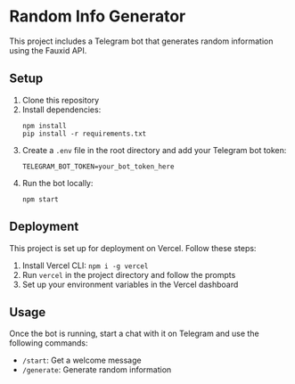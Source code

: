 # Random Info Generator

This project includes a Telegram bot that generates random information using the Fauxid API.

## Setup

1. Clone this repository
2. Install dependencies:
   ```
   npm install
   pip install -r requirements.txt
   ```
3. Create a `.env` file in the root directory and add your Telegram bot token:
   ```
   TELEGRAM_BOT_TOKEN=your_bot_token_here
   ```
4. Run the bot locally:
   ```
   npm start
   ```

## Deployment

This project is set up for deployment on Vercel. Follow these steps:

1. Install Vercel CLI: `npm i -g vercel`
2. Run `vercel` in the project directory and follow the prompts
3. Set up your environment variables in the Vercel dashboard

## Usage

Once the bot is running, start a chat with it on Telegram and use the following commands:

- `/start`: Get a welcome message
- `/generate`: Generate random information


